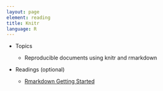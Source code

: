 ```yaml
---
layout: page
element: reading
title: Knitr
language: R
---
```


* Topics

  * Reproducible documents using knitr and rmarkdown

* Readings (optional)

  * [Rmarkdown Getting Started](https://rmarkdown.rstudio.com/lesson-1.html)
